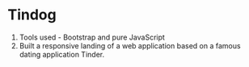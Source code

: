# Tindog
1. Tools used - Bootstrap and pure JavaScript
2. Built a responsive landing of a web application based on a famous dating application Tinder. 

